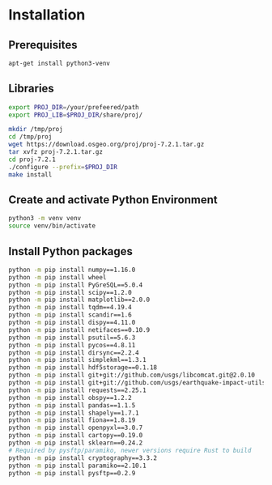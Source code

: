 Installation
=================


Prerequisites
---------------

```sh
apt-get install python3-venv
```

Libraries
----------

```sh
export PROJ_DIR=/your/prefeered/path
export PROJ_LIB=$PROJ_DIR/share/proj/

mkdir /tmp/proj
cd /tmp/proj
wget https://download.osgeo.org/proj/proj-7.2.1.tar.gz
tar xvfz proj-7.2.1.tar.gz
cd proj-7.2.1
./configure --prefix=$PROJ_DIR
make install
```

Create and activate Python Environment
--------------------------------------------

```sh
python3 -m venv venv 
source venv/bin/activate
```

Install Python packages
---------------------------

```sh
python -m pip install numpy==1.16.0
python -m pip install wheel
python -m pip install PyGreSQL==5.0.4
python -m pip install scipy==1.2.0 
python -m pip install matplotlib==2.0.0 
python -m pip install tqdm==4.19.4
python -m pip install scandir==1.6
python -m pip install dispy==4.11.0
python -m pip install netifaces==0.10.9
python -m pip install psutil==5.6.3
python -m pip install pycos==4.8.11
python -m pip install dirsync==2.2.4
python -m pip install simplekml==1.3.1
python -m pip install hdf5storage==0.1.18
python -m pip install git+git://github.com/usgs/libcomcat.git@2.0.10
python -m pip install git+git://github.com/usgs/earthquake-impact-utils@0.8.27
python -m pip install requests==2.25.1
python -m pip install obspy==1.2.2
python -m pip install pandas==1.1.5
python -m pip install shapely==1.7.1
python -m pip install fiona==1.8.19
python -m pip install openpyxl==3.0.7
python -m pip install cartopy==0.19.0 
python -m pip install sklearn==0.24.2
# Required by pysftp/paramiko, newer versions require Rust to build
python -m pip install cryptography==3.3.2
python -m pip install paramiko==2.10.1
python -m pip install pysftp==0.2.9
```



